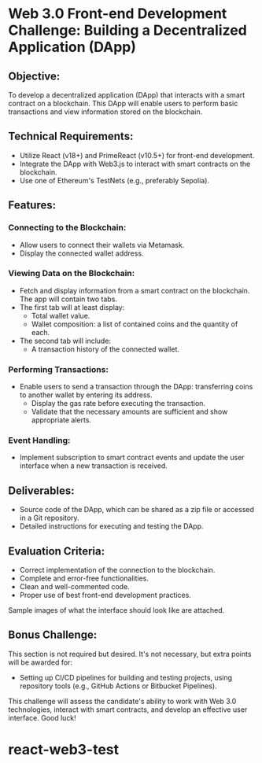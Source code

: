# Web 3.0 Front-end Development Challenge: Building a Decentralized Application (DApp)

## Objective:
To develop a decentralized application (DApp) that interacts with a smart contract on a blockchain. This DApp will enable users to perform basic transactions and view information stored on the blockchain.

## Technical Requirements:
- Utilize React (v18+) and PrimeReact (v10.5+) for front-end development.
- Integrate the DApp with Web3.js to interact with smart contracts on the blockchain.
- Use one of Ethereum's TestNets (e.g., preferably Sepolia).

## Features:

### Connecting to the Blockchain:
- Allow users to connect their wallets via Metamask.
- Display the connected wallet address.

### Viewing Data on the Blockchain:
- Fetch and display information from a smart contract on the blockchain. The app will contain two tabs.
- The first tab will at least display:
  - Total wallet value.
  - Wallet composition: a list of contained coins and the quantity of each.
- The second tab will include:
  - A transaction history of the connected wallet.

### Performing Transactions:
- Enable users to send a transaction through the DApp: transferring coins to another wallet by entering its address.
  - Display the gas rate before executing the transaction.
  - Validate that the necessary amounts are sufficient and show appropriate alerts.

### Event Handling:
- Implement subscription to smart contract events and update the user interface when a new transaction is received.

## Deliverables:
- Source code of the DApp, which can be shared as a zip file or accessed in a Git repository.
- Detailed instructions for executing and testing the DApp.

## Evaluation Criteria:
- Correct implementation of the connection to the blockchain.
- Complete and error-free functionalities.
- Clean and well-commented code.
- Proper use of best front-end development practices.

Sample images of what the interface should look like are attached.

## Bonus Challenge:
This section is not required but desired.
It's not necessary, but extra points will be awarded for:
- Setting up CI/CD pipelines for building and testing projects, using repository tools (e.g., GitHub Actions or Bitbucket Pipelines).

This challenge will assess the candidate's ability to work with Web 3.0 technologies, interact with smart contracts, and develop an effective user interface. Good luck!
# react-web3-test
